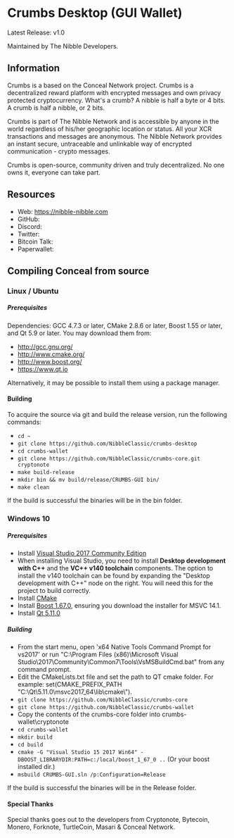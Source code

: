 

# Crumbs Desktop (GUI Wallet)
Latest Release: v1.0

Maintained by The Nibble Developers.

## Information
Crumbs is a based on the Conceal Network project. Crumbs is a decentralized reward platform with encrypted messages and own privacy protected cryptocurrency.
What's a crumb? A nibble is half a byte or 4 bits. A crumb is half a nibble, or 2 bits.

Crumbs is part of The Nibble Network and is accessible by anyone in the world regardless of his/her geographic location or status. All your XCR transactions and messages are anonymous. The Nibble Network provides an instant secure, untraceable and unlinkable way of encrypted communication - crypto messages.

Crumbs is open-source, community driven and truly decentralized. No one owns it, everyone can take part.

## Resources
- Web: https://nibble-nibble.com
- GitHub: 
- Discord: 
- Twitter: 
- Bitcoin Talk: 
- Paperwallet: 

## Compiling Conceal from source

### Linux / Ubuntu

##### Prerequisites

Dependencies: GCC 4.7.3 or later, CMake 2.8.6 or later, Boost 1.55 or later, and Qt 5.9 or later.
You may download them from:

- http://gcc.gnu.org/
- http://www.cmake.org/
- http://www.boost.org/
- https://www.qt.io

Alternatively, it may be possible to install them using a package manager.

#### Building

To acquire the source via git and build the release version, run the following commands:

- `cd ~`
- `git clone https://github.com/NibbleClassic/crumbs-desktop`
- `cd crumbs-wallet`
- `git clone https://github.com/NibbleClassic/crumbs-core.git cryptonote`
- `make build-release`
- `mkdir bin && mv build/release/CRUMBS-GUI bin/`
- `make clean`

If the build is successful the binaries will be in the bin folder.

### Windows 10

##### Prerequisites

- Install [Visual Studio 2017 Community Edition](https://www.visualstudio.com/thank-you-downloading-visual-studio/?sku=Community&rel=15&page=inlineinstall)
- When installing Visual Studio, you need to install **Desktop development with C++** and the **VC++ v140 toolchain** components. The option to install the v140 toolchain can be found by expanding the "Desktop development with C++" node on the right. You will need this for the project to build correctly.
- Install [CMake](https://cmake.org/download/)
- Install [Boost 1.67.0](https://boost.teeks99.com/bin/1.67.0/), ensuring you download the installer for MSVC 14.1.
- Install [Qt 5.11.0](https://www.qt.io/download)

##### Building

- From the start menu, open 'x64 Native Tools Command Prompt for vs2017' or run "C:\Program Files (x86)\Microsoft Visual Studio\2017\Community\Common7\Tools\VsMSBuildCmd.bat" from any command prompt.
- Edit the CMakeLists.txt file and set the path to QT cmake folder. For example: set(CMAKE_PREFIX_PATH "C:\\Qt\\5.11.0\\msvc2017_64\\lib\\cmake\\").
- `git clone https://github.com/NibbleClassic/crumbs-core`
- `git clone https://github.com/NibbleClassic/crumbs-wallet`
- Copy the contents of the crumbs-core folder into crumbs-wallet\cryptonote
- `cd crumbs-wallet`
- `mkdir build`
- `cd build`
- `cmake -G "Visual Studio 15 2017 Win64" -DBOOST_LIBRARYDIR:PATH=c:/local/boost_1_67_0 ..` (Or your boost installed dir.)
- `msbuild CRUMBS-GUI.sln /p:Configuration=Release`

If the build is successful the binaries will be in the Release folder.

#### Special Thanks
Special thanks goes out to the developers from Cryptonote, Bytecoin, Monero, Forknote, TurtleCoin, Masari & Conceal Network.
